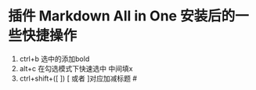 # 插件 **Markdown All in One** 安装后的一些快捷操作
1. ctrl+b 选中的添加bold 
2. alt+c 在勾选模式下快速选中 中间填x
3. ctrl+shift+([ ]) [ 或者 ]对应加减标题 #